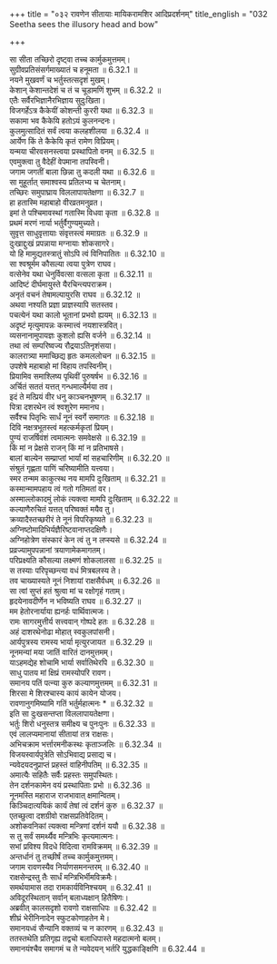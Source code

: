 +++
title = "०३२ रावणेन सीतायाः मायिकरामशिर आदिप्रदर्शनम्"
title_english = "032 Seetha sees the illusory head and bow"

+++

सा सीता तच्छिरो दृष्ट्वा तच्च कार्मुकमुत्तमम्।  
सुग्रीवप्रतिसंसर्गमाख्यातं च हनूमता ॥ 6.32.1 ॥   
नयने मुखवर्णं च भर्तुस्तत्सदृशं मुखम्।  
केशान् केशान्तदेशं च तं च चूडामणिं शुभम् ॥ 6.32.2 ॥   
एतैः सर्वैरभिज्ञानैरभिज्ञाय सुदुःखिता।  
विजगर्हेऽत्र कैकेयीं कोशन्ती कुररी यथा ॥ 6.32.3 ॥   
सकामा भव कैकेयि हतोऽयं कुलनन्दनः।  
कुलमुत्सादितं सर्वं त्वया कलहशीलया ॥ 6.32.4 ॥   
आर्येण किं ते कैकेयि कृतं रामेण विप्रियम्।  
यन्मया चीरवसनस्त्वया प्रस्थापितो वनम् ॥ 6.32.5 ॥   
एवमुक्त्वा तु वैदेहीं वेपमाना तपस्विनी।  
जगाम जगतीं बाला छिन्ना तु कदली यथा ॥ 6.32.6 ॥   
सा मुहूर्तात् समाश्वस्य प्रतिलभ्य च चेतनाम्।  
तच्छिरः समुपाघ्राय विललापायतेक्षणा ॥ 6.32.7 ॥   
हा हतास्मि महाबाहो वीरव्रतमनुव्रत।  
इमां ते पश्चिमावस्थां गतास्मि विधवा कृता ॥ 6.32.8 ॥   
प्रथमं मरणं नार्या भर्तुर्वैगुण्यमुच्यते।  
सुवृत्त साधुवृत्तायाः संवृत्तस्त्वं ममाग्रतः ॥ 6.32.9 ॥   
दुःखाद्दुःखं प्रपन्नाया मग्नायाः शोकसागरे।  
यो हि मामुद्यतस्त्रातुं सोऽपि त्वं विनिपातितः ॥ 6.32.10 ॥   
सा श्वश्रूर्मम कौसल्या त्वया पुत्रेण राघव।  
वत्सेनेव यथा धेनुर्विवत्सा वत्सला कृता ॥ 6.32.11 ॥   
आदिष्टं दीर्घमायुस्ते यैरचिन्त्यपराक्रम।  
अनृतं वचनं तेषामल्पायुरसि राघव ॥ 6.32.12 ॥   
अथवा नश्यति प्रज्ञा प्राज्ञस्यापि सतस्तव।  
पचत्येनं यथा कालो भूतानां प्रभवो ह्ययम् ॥ 6.32.13 ॥   
अदृष्टं मृत्युमापन्नः कस्मात्त्वं नयशास्त्रवित्।  
व्यसनानामुपायज्ञः कुशलो ह्यसि वर्जने ॥ 6.32.14 ॥   
तथा त्वं सम्परिष्वज्य रौद्रयाऽतिनृशंसया।  
कालरात्र्या ममाच्छिद्य हृतः कमललोचन ॥ 6.32.15 ॥   
उपशेषे महाबाहो मां विहाय तपस्विनीम्।  
प्रियामिव समाश्लिष्य पृथिवीं पुरुषर्षभ ॥ 6.32.16 ॥   
अर्चितं सततं यत्तत् गन्धमाल्यैर्मया तव।  
इदं ते मत्प्रियं वीर धनु काञ्चनभूषणम् ॥ 6.32.17 ॥   
पित्रा दशरथेन त्वं श्वशुरेण ममानघ।  
सर्वैश्च पितृभिः सार्धं नूनं स्वर्गे समागतः ॥ 6.32.18 ॥   
दिवि नक्षत्रभूतस्त्वं महत्कर्मकृतां प्रियम्।  
पुण्यं राजर्षिवंशं त्वमात्मनः समवेक्षसे ॥ 6.32.19 ॥   
किं मां न प्रेक्षसे राजन् किं मां न प्रतिभाषसे।  
बालां बाल्येन सम्प्राप्तां भार्यां मां सहचारिणीम् ॥ 6.32.20 ॥   
संश्रुतं गृह्णता पाणिं चरिष्यामीति यत्त्वया।  
स्मर तन्मम काकुत्स्थ नय मामपि दुःखिताम् ॥ 6.32.21 ॥   
कस्मान्मामपहाय त्वं गतो गतिमतां वर।  
अस्माल्लोकादमुं लोकं त्यक्त्वा मामपि दुःखिताम् ॥ 6.32.22 ॥   
कल्याणैरुचितं यत्तत् परिष्वक्तं मयैव तु।  
क्रव्यादैस्तच्छरीरं ते नूनं विपरिकृष्यते ॥ 6.32.23 ॥   
अग्निष्टोमादिभिर्यज्ञैरिष्टवानाप्तदक्षिणैः।  
अग्निहोत्रेण संस्कारं केन त्वं तु न लप्स्यसे ॥ 6.32.24 ॥   
प्रव्रज्यामुपपन्नानां त्रयाणामेकमागतम्।  
परिप्रक्ष्यति कौसल्या लक्ष्मणं शोकलालसा ॥ 6.32.25 ॥   
स तस्याः परिपृच्छन्त्या वधं मित्रबलस्य ते।  
तव चाख्यास्यते नूनं निशायां राक्षसैर्वधम् ॥ 6.32.26 ॥   
सा त्वां सुप्तं हतं श्रुत्वा मां च रक्षोगृहं गताम्।  
हृदयेनावदीर्णेन न भविष्यति राघव ॥ 6.32.27 ॥   
मम हेतोरनार्याया ह्यनर्हः पार्थिवात्मजः।  
रामः सागरमुत्तीर्य सत्त्ववान् गोष्पदे हतः ॥ 6.32.28 ॥   
अहं दाशरथेनोढा मोहात् स्वकुलपांसनी।  
आर्यपुत्रस्य रामस्य भार्या मृत्युरजायत ॥ 6.32.29 ॥   
नूनमन्यां मया जातिं वारितं दानमुत्तमम्।  
याऽहमद्येह शोचामि भार्या सर्वातिथेरपि ॥ 6.32.30 ॥   
साधु पातय मां क्षिप्रं रामस्योपरि रावण।  
समानय पतिं पत्न्या कुरु कल्याणमुत्तमम् ॥ 6.32.31 ॥   
शिरसा मे शिरश्चास्य कायं कायेन योजय।  
रावणानुगमिष्यामि गतिं भर्तुर्महात्मनः * ॥ 6.32.32 ॥   
इति सा दुःखसन्तप्ता विललापायतेक्षणा।  
भर्तुः शिरो धनुस्तत्र समीक्ष्य च पुनःपुनः ॥ 6.32.33 ॥   
एवं लालप्यमानायां सीतायां तत्र राक्षसः।  
अभिचक्राम भर्त्तारमनीकस्थः कृताञ्जलिः ॥ 6.32.34 ॥   
विजयस्वार्यपुत्रेति सोऽभिवाद्य प्रसाद्य च।  
न्यवेदयदनुप्राप्तं प्रहस्तं वाहिनीपतिम् ॥ 6.32.35 ॥   
अमात्यैः सहितैः सर्वैः प्रहस्तः समुपस्थितः।  
तेन दर्शनकामेन वयं प्रस्थापिताः प्रभो ॥ 6.32.36 ॥   
नूनमस्ति महाराज राजभावात् क्षमान्वितम्।  
किञ्चिदात्ययिकं कार्यं तेषां त्वं दर्शनं कुरु ॥ 6.32.37 ॥   
एतच्छुत्वा दशग्रीवो राक्षसप्रतिवेदितम्।  
अशोकवनिकां त्यक्त्वा मन्त्रिणां दर्शनं ययौ ॥ 6.32.38 ॥   
स तु सर्वं समर्थ्यैव मन्त्रिभिः कृत्यमात्मनः।  
सभां प्रविश्य विदधे विदित्वा रामविक्रमम् ॥ 6.32.39 ॥   
अन्तर्धानं तु तच्छीर्षं तच्च कार्मुकमुत्तमम्।  
जगाम रावणस्यैव निर्याणसमनन्तरम् ॥ 6.32.40 ॥   
राक्षसेन्द्रस्तु तैः सार्धं मन्त्रिभिर्भीमविक्रमैः।  
समर्थयामास तदा रामकार्यविनिश्चयम् ॥ 6.32.41 ॥   
अविदूरस्थितान् सर्वान् बलाध्यक्षान् हितैषिणः।  
अब्रवीत् कालसदृशो रावणो राक्षसाधिपः ॥ 6.32.42 ॥   
शीघ्रं भेरीनिनादेन स्फुटकोणाहतेन मे।  
समानयध्वं सैन्यानि वक्तव्यं च न कारणम् ॥ 6.32.43 ॥   
ततस्तथेति प्रतिगृह्य तद्वचो बलाधिपास्ते महदात्मनो बलम्।  
समानयंश्चैव समागमं च ते न्यवेदयन् भर्तरि युद्धकाङ्क्षिणि ॥ 6.32.44 ॥   
